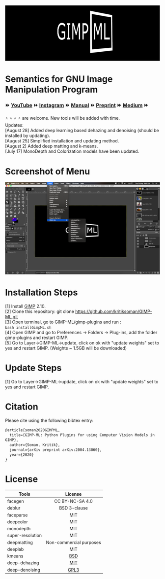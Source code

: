<img src="https://github.com/kritiksoman/tmp/blob/master/cover.png" width="1280" height="180"> <br>
# Semantics for GNU Image Manipulation Program
### :fast_forward: [YouTube](https://www.youtube.com/channel/UCzZn99R6Zh0ttGqvZieT4zw) :fast_forward: [Instagram](https://www.instagram.com/explore/tags/gimpml/) :fast_forward: [Manual](https://github.com/kritiksoman/GIMP-ML/wiki/User-Manual) :fast_forward: [Preprint](https://arxiv.org/abs/2004.13060) :fast_forward: [Medium](https://medium.com/@kritiksoman) :fast_forward: <br>
:star: :star: :star: :star: are welcome. New tools will be added with time.<br>
Updates: <br>
[August 28] Added deep learning based dehazing and denoising (should be installed by updating). <br>
[August 25] Simplified installation and updating method. <br>
[August 2] Added deep matting and k-means. <br>
[July 17] MonoDepth and Colorization models have been updated. <br>

# Screenshot of Menu
![image1](https://github.com/kritiksoman/tmp/blob/master/screenshot.png)

# Installation Steps
[1] Install [GIMP](https://www.gimp.org/downloads/) 2.10.<br>
[2] Clone this repository: git clone https://github.com/kritiksoman/GIMP-ML.git <br>
[3] Open terminal, go to GIMP-ML/gimp-plugins and run : <br>
    ```bash installGimpML.sh```<br>
[4] Open GIMP and go to Preferences -> Folders -> Plug-ins, add the folder gimp-plugins and restart GIMP. <br>
[5] Go to Layer->GIMP-ML->update, click on ok with "update weights" set to yes and restart GIMP. (Weights ~ 1.5GB will be downloaded)<br>

# Update Steps
[1] Go to Layer->GIMP-ML->update, click on ok with "update weights" set to yes and restart GIMP. <br>

# Citation
Please cite using the following bibtex entry:

```
@article{soman2020GIMPML,
  title={GIMP-ML: Python Plugins for using Computer Vision Models in GIMP},
  author={Soman, Kritik},
  journal={arXiv preprint arXiv:2004.13060},
  year={2020}
}
```

# License
| Tools | License |
| ------------- |:-------------:| 
| facegen | CC BY-NC-SA 4.0 |
| deblur | BSD 3-clause |
| faceparse | MIT |
| deepcolor | MIT | 
| monodepth | MIT |
| super-resolution | MIT |
| deepmatting | Non-commercial purposes |
| deeplab | MIT |
| kmeans | [BSD](https://github.com/scipy/scipy/blob/master/LICENSE.txt) |
| deep-dehazing | [MIT](https://github.com/MayankSingal/PyTorch-Image-Dehazing/blob/master/LICENSE) |
| deep-denoising | [GPL3](https://github.com/SaoYan/DnCNN-PyTorch/blob/master/LICENSE) |

